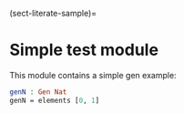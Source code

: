 <!-- idris
module Meta.Test

import Test.DepTyCheck.Gen
-->

(sect-literate-sample)=

# Simple test module

This module contains a simple gen example:

```idris
genN : Gen Nat
genN = elements [0, 1]
```
